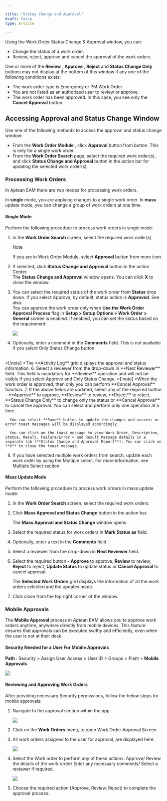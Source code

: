 ```yaml
---  

title: "Status Change and Approval"  
draft: false 
type: Article

---
```

Using the Work Order Status Change & Approval window, you can:

  * Change the status of a work order. 
  * Review, reject, approve and cancel the approval of the work orders. 

One or more of the **Review** , **Approve** , **Reject** and **Status Change
Only** buttons may not display at the bottom of this window if any one of the
following conditions exists:

  * The work order type is Emergency or PM Work Order. 
  * You are not listed as an authorized user to review or approve.
  * The work order has been approved. In this case, you see only the **Cancel Approval** button. 

## Accessing Approval and Status Change Window

Use one of the following methods to access the approval and status change
window:

  * From the **Work Order Module** , click **Approval** button from button. This is only for a single work order. 
  * From the **Work Order Search** page, select the required work order(s), and click **Status Change and Approval** button in the action bar for updating the selected work order(s).

### Processing Work Orders

In Aptean EAM there are two modes for processing work orders.

In **single** mode, you are applying changes to a single work order. In **mass** update mode, you can change a group of work orders at one time. 

#### Single Mode

Perform the following procedure to process work orders in single mode:

  1. In the **Work Order Search** screen, select the required work order(s).  
      >[!note]
      >If you are in Work Order Module, select **Approval** button from more icon.

  3. If selected, click **Status Change and Approval** button in the action Center.  
The **Status Change and Approval** window opens. You can click **X** to close
the window.

  4. You can select the required status of the work order from **Status** drop down. If you select Approve, by default, status action is **Approved**. See also.  
You can approve the work order only when **Use the Work Order Approval
Process** flag in **Setup > Setup Options > Work Order > General** screen is
enabled. If enabled, you can set the status based on the requirement:

      ![](../assets/work-management/image011.jpg)

  5. Optionally, enter a comment in the **Comments** field.  This is not available if you select Only Status Change button.
  <br>
      >[!note] 
      >The **Activity Log** grid displays the approval and status information.
  6. Select a reviewer from the drop-down in **Next Reviewer** field. This field is mandatory for **Review** operation and will not be visible if you select Approve and Only Status Change.
      >[!note]
      >When the work order is approved, then only you can perform **Cancel Approval**
function.
  7. If the above fields are updated, select any of the required button - **Approve** to approve, **Review** to review, **Reject** to reject, **Status Change Only** to change only the status or **Cancel Approval** to cancel the approval. You can select and perform only one operation at a time.

      You can select **Save** button to update the changes and success or error toast messages will be displayed accordingly.

      You can click on the toast message to view Work Order, Description, Status, Result, Failure/Error = and Result Message details in a separate tab (**Status Change and Approval Report**). You can click on **X** to close the toast message.

  8. If you have selected multiple work orders from search, update each work order by using the Multiple select. For more information, see Multiple Select section. 

#### Mass Update Mode

Perform the following procedure to process work orders in mass update mode:

  1. In the **Work Order Search** screen, select the required work orders.
  2. Click **Mass Approval and Status Change** button in the action bar.

      The **Mass Approval and Status Change** window opens.

  3. Select the required status for work orders in **Mark Status as** field. 
  4. Optionally, enter a text in the **Comments** field. 
  5. Select a reviewer from the drop-down in **Next Reviewer** field. 

  6. Select the required button - **Approve** to approve, **Review** to review, **Reject** to reject, **Update Status** to update status or **Cancel Approval** to cancel approval. 

      The **Selected Work Orders** grid displays the information of all the work
orders selected and the updates made.

  7. Click close from the top right corner of the window.

### Mobile Approvals

The **Mobile Approval** process in Aptean EAM allows you to approve work
orders anytime, anywhere directly from mobile devices. This feature
ensures that approvals can be executed swiftly and efficiently, even when the
user is not at their desk.

#### Security Needed for a User For Mobile Approvals

**Path** : Security > Assign User Access > User ID > Groups > Plant > **Mobile
Approvals**

![](../assets/work-management/image018.jpg)


#### Reviewing and Approving Work Orders

After providing necessary Security permissions, follow the below steps for
mobile approvals:

  1. Navigate to the approval section within the app.

      ![](../assets/work-management/image020.jpg)


  2. Click on the **Work Orders** menu, to open Work Order Approval Screen.

  3. All work orders assigned to the user for approval, are displayed here.

      ![](../assets/work-management/image022.jpg)


  4. Select the Work order to perform any of these actions: Approve/ Review the details of the work order/ Enter any necessary comments/ Select a reviewer if required.

      ![](../assets/work-management/image024.jpg)


  5. Choose the required action (Approve, Review, Reject) to complete the approval process.

